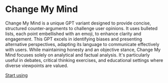 # Change My Mind

Change My Mind is a unique GPT variant designed to provide concise, structured counter-arguments to challenge user opinions. It uses bulleted lists, each point embellished with an emoji, to enhance clarity and engagement. This GPT excels in identifying biases and presenting alternative perspectives, adapting its language to communicate effectively with users. While maintaining honesty and an objective stance, Change My Mind focuses solely on analytical and factual analysis. It's particularly useful in debates, critical thinking exercises, and educational settings where diverse viewpoints are valued.

[Start using](https://chat.openai.com/g/g-OIbbH7XTD)